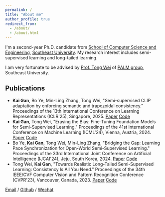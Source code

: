 ```yaml
---
permalink: /
title: "About me"
author_profile: true
redirect_from: 
  - /about/
  - /about.html
---
```


I'm a second-year Ph.D. candidate from [School of Computer Science and Engineering](https://cse.seu.edu.cn/), [Southeast University](https://www.seu.edu.cn/). My research interest includes semi-supervised learning and long-tailed learning.

I am very fortunate to be advised by [Prof. Tong Wei](https://palm.seu.edu.cn/weit/) of [PALM group](https://palm.seu.edu.cn/), Southeast University.

## Publications
- **Kai Gan**, Bo Ye, Min-Ling Zhang, Tong Wei, "Semi-supervised CLIP adaptation by enforcing semantic and trapezoidal consistency." Proceedings of the 13th International Conference on Learning Representations (ICLR'25), Singapore, 2025. [Paper](mailto:gank@seu.edu.cn) [Code](mailto:gank@seu.edu.cn)
- **Kai Gan**, Tong Wei, "Erasing the Bias: Fine-Tuning Foundation Models for Semi-Supervised Learning." Proceedings of the 41st International Conference on Machine Learning (ICML'24), Vienna, Austria, 2024. [Paper](mailto:gank@seu.edu.cn) [Code](mailto:gank@seu.edu.cn)
- Bo Ye, **Kai Gan**, Tong Wei, Min-Ling Zhang, "Bridging the Gap: Learning Pace Synchronization for Open-World Semi-Supervised Learning." Proceedings of the 33rd International Joint Conference on Artificial Intelligence (IJCAI'24), Jeju, South Korea, 2024. [Paper](mailto:gank@seu.edu.cn) [Code](mailto:gank@seu.edu.cn)
- Tong Wei, **Kai Gan**, "Towards Realistic Long-Tailed Semi-Supervised Learning: Consistency Is All You Need." Proceedings of the 34th IEEE/CVF Computer Vision and Pattern Recognition Conference (CVPR'23), Vancouver, Canada, 2023. [Paper](https://openaccess.thecvf.com/content/CVPR2023/html/Wei_Towards_Realistic_Long-Tailed_Semi-Supervised_Learning_Consistency_Is_All_You_Need_CVPR_2023_paper.html) [Code](https://github.com/Gank0078/ACR)

[Email](mailto:gank@seu.edu.cn) / [Github](https://github.com/Gank0078) / [Wechat](images/wechat.jpg)
